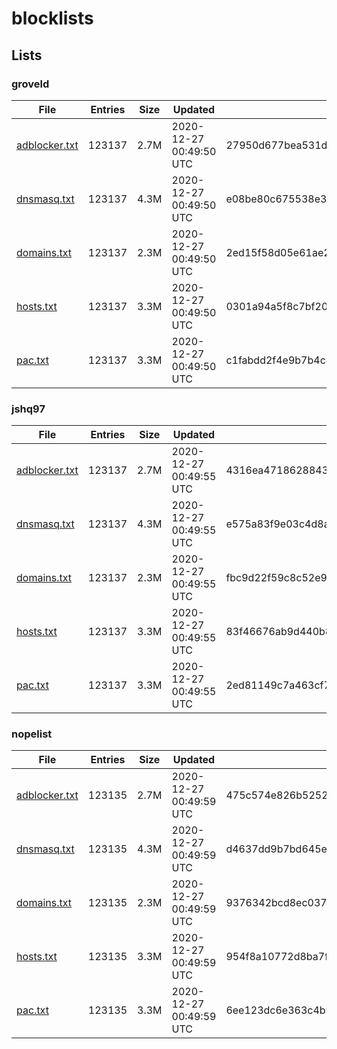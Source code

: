 # blocklists

## Lists

### groveld

|File|Entries|Size|Updated|Hash|
|-|-|-|-|-|
|[adblocker.txt](https://raw.githubusercontent.com/groveld/blocklists/lists/groveld/adblocker.txt)|123137|2.7M|2020-12-27 00:49:50 UTC|27950d677bea531d66340c21248c2ab7c41b129b|
|[dnsmasq.txt](https://raw.githubusercontent.com/groveld/blocklists/lists/groveld/dnsmasq.txt)|123137|4.3M|2020-12-27 00:49:50 UTC|e08be80c675538e31ee96e238b5790e17525db18|
|[domains.txt](https://raw.githubusercontent.com/groveld/blocklists/lists/groveld/domains.txt)|123137|2.3M|2020-12-27 00:49:50 UTC|2ed15f58d05e61ae2ceb5835e183c3b628193226|
|[hosts.txt](https://raw.githubusercontent.com/groveld/blocklists/lists/groveld/hosts.txt)|123137|3.3M|2020-12-27 00:49:50 UTC|0301a94a5f8c7bf20b21f490b0d9c3011c844cb8|
|[pac.txt](https://raw.githubusercontent.com/groveld/blocklists/lists/groveld/pac.txt)|123137|3.3M|2020-12-27 00:49:50 UTC|c1fabdd2f4e9b7b4c41325e11cd02fd39641caf9|

### jshq97

|File|Entries|Size|Updated|Hash|
|-|-|-|-|-|
|[adblocker.txt](https://raw.githubusercontent.com/groveld/blocklists/lists/jshq97/adblocker.txt)|123137|2.7M|2020-12-27 00:49:55 UTC|4316ea471862884317b6ec9b07f27704a87512dc|
|[dnsmasq.txt](https://raw.githubusercontent.com/groveld/blocklists/lists/jshq97/dnsmasq.txt)|123137|4.3M|2020-12-27 00:49:55 UTC|e575a83f9e03c4d8acdb2a6a165339aea429c79d|
|[domains.txt](https://raw.githubusercontent.com/groveld/blocklists/lists/jshq97/domains.txt)|123137|2.3M|2020-12-27 00:49:55 UTC|fbc9d22f59c8c52e9ef8cdc6ac9eb75d5d9374f3|
|[hosts.txt](https://raw.githubusercontent.com/groveld/blocklists/lists/jshq97/hosts.txt)|123137|3.3M|2020-12-27 00:49:55 UTC|83f46676ab9d440b86a9a1361e0ea4bd1f84dece|
|[pac.txt](https://raw.githubusercontent.com/groveld/blocklists/lists/jshq97/pac.txt)|123137|3.3M|2020-12-27 00:49:55 UTC|2ed81149c7a463cf7c9637613de69c5ce5019336|

### nopelist

|File|Entries|Size|Updated|Hash|
|-|-|-|-|-|
|[adblocker.txt](https://raw.githubusercontent.com/groveld/blocklists/lists/nopelist/adblocker.txt)|123135|2.7M|2020-12-27 00:49:59 UTC|475c574e826b5252040aad27b7fb7e86a3798dbe|
|[dnsmasq.txt](https://raw.githubusercontent.com/groveld/blocklists/lists/nopelist/dnsmasq.txt)|123135|4.3M|2020-12-27 00:49:59 UTC|d4637dd9b7bd645e5bebba59ca46b50addf06b48|
|[domains.txt](https://raw.githubusercontent.com/groveld/blocklists/lists/nopelist/domains.txt)|123135|2.3M|2020-12-27 00:49:59 UTC|9376342bcd8ec037cf5d4d46a87369ad9fff50e5|
|[hosts.txt](https://raw.githubusercontent.com/groveld/blocklists/lists/nopelist/hosts.txt)|123135|3.3M|2020-12-27 00:49:59 UTC|954f8a10772d8ba7f8d53224f693b7d0e6553cea|
|[pac.txt](https://raw.githubusercontent.com/groveld/blocklists/lists/nopelist/pac.txt)|123135|3.3M|2020-12-27 00:49:59 UTC|6ee123dc6e363c4b99acbc17e81117a540776b54|
